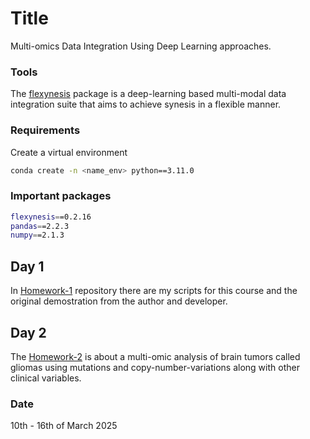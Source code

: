 # Title
Multi-omics Data Integration Using Deep Learning approaches.

### Tools
The [flexynesis](https://github.com/BIMSBbioinfo/flexynesis) package is a deep-learning based multi-modal data integration suite that aims to achieve synesis in a flexible manner.<br>

### Requirements

Create a virtual environment
```bash
conda create -n <name_env> python==3.11.0
```

### Important packages
```bash
flexynesis==0.2.16
pandas==2.2.3
numpy==2.1.3
```

## Day 1

In [Homework-1](https://github.com/Ddafnoudis/Compgen-25-Module-3/tree/main/homework_1) repository there are my scripts for this course and the original demostration from the author and developer.

## Day 2
The [Homework-2](https://github.com/Ddafnoudis/Compgen-25-Module-3/tree/main/homework_2) is about a multi-omic analysis of brain tumors called gliomas using mutations and copy-number-variations along with other clinical variables.



### Date
10th - 16th of March 2025